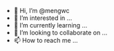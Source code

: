 - 👋 Hi, I’m @mengwc
- 👀 I’m interested in ...
- 🌱 I’m currently learning ...
- 💞️ I’m looking to collaborate on ...
- 📫 How to reach me ...

<!---
mengwc/mengwc is a ✨ special ✨ repository because its `README.md` (this file) appears on your GitHub profile.
You can click the Preview link to take a look at your changes.
--->
